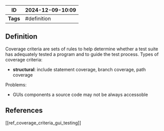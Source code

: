| ID       | 2024-12-09-10:09 |
| -------- | ----------------- |
| **Tags** | #definition       |
## Definition

Coverage criteria are sets of rules to help determine whether a test suite has adequately tested a program and to guide the test process. Types of coverage criteria:
- **structural**: include statement coverage, branch coverage, path coverage

Problems:
- GUIs components a source code may not be always accessoble
## References
[[ref_coverage_criteria_gui_testing]]